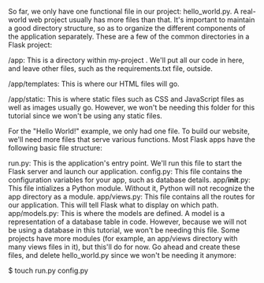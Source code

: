 So far, we only have one functional file in our project: hello_world.py. A real-world web project usually has more files than that. It's important to maintain a good directory structure, so as to organize the different components of the application separately. These are a few of the common directories in a Flask project:

/app: This is a directory within my-project . We'll put all our code in here, and leave other files, such as the requirements.txt file, outside.

/app/templates: This is where our HTML files will go.

/app/static: This is where static files such as CSS and JavaScript files as well as images usually go. However, we won't be needing this folder for this tutorial since we won't be using any static files.


For the "Hello World!" example, we only had one file. To build our website, we'll need more files that serve various functions. Most Flask apps have the following basic file structure:

run.py: This is the application's entry point. We'll run this file to start the Flask server and launch our application.
config.py: This file contains the configuration variables for your app, such as database details.
app/__init__.py: This file intializes a Python module. Without it, Python will not recognize the app directory as a module.
app/views.py: This file contains all the routes for our application. This will tell Flask what to display on which path.
app/models.py: This is where the models are defined. A model is a representation of a database table in code. However, because we will not be using a database in this tutorial, we won't be needing this file.
Some projects have more modules (for example, an app/views directory with many views files in it), but this'll do for now. Go ahead and create these files, and delete hello_world.py since we won't be needing it anymore:

$ touch run.py config.py